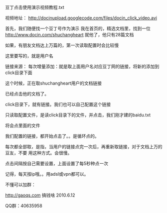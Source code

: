 豆丁点击使用演示视频教程.txt

视频地址：
http://docinupload.googlecode.com/files/docin_click_video.avi

首先，我们随便找一个豆丁号作为演示
我在首页的，精选文档里，找到一位
http://www.docin.com/shuchangheart
就他了，他只有28篇文档

如果，有朋友文档达上万篇的，第一次读取配置时会比较慢


这里要写的，就是用户名

链接来源：
每次增量添加：就是取上面用户名对应豆丁网的链接，将新的添加到click目录下面

这个时候，正在取shuchangheart用户的文档链接

已经点击他的文档了。

click目录下，就有链接。我们也可以自己配置这个链接

只读取配置文件，是读click目录下的文件，并点击，我们刚才建的baidu.txt

将会点里面的文件

我们配置的链接，都开始点击了。。是循环点的。

每次都全部取，是指，当用户的链接点完一次后，再重新取链接，对于文档上万的豆友，不要
用这种方式。会很慢。

点击间隔按自己需要设置，上面设置了每5秒种点一次

记得，每天按ip哦。。用adsl或vpn都可以。

不懂可以加群：

http://gaoqs.com
搞钱啥
2010.6.12

QQ群：40635958